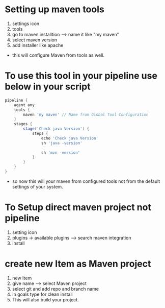 # Setting up maven tools

1. settings icon
2. tools
3. go to maven installtion --> name it like "my maven"
4. select maven version 
5. add installer like apache

- this will configure Maven from tools as well.

# To use this tool in your pipeline use below in your script
```groovy
pipeline {
    agent any
    tools {
        maven 'my maven' // Name from Global Tool Configuration
    }
    stages {
        stage('Check java Version') {
            steps {
                echo 'Check java Version'
                sh 'java -version'
                
                sh 'mvn -version'
            }
        }
    }
}

```
- so now this will your maven from configured tools not from the default settings of your system.

# To Setup direct maven project not pipeline

1. setting icon
2. plugins -> available plugins --> search maven integration
3. install

# create new Item as Maven project

1. new Item
2. give name --> select Maven project
3. select git and add repo and branch name
4. in goals type for clean install
5. This will also build your project.


